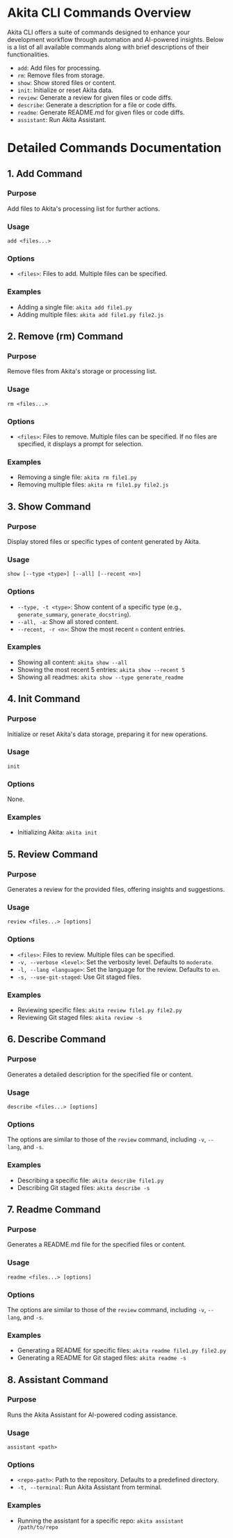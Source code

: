 # Akita CLI Commands Overview

Akita CLI offers a suite of commands designed to enhance your development workflow through automation and AI-powered insights. Below is a list of all available commands along with brief descriptions of their functionalities.

- `add`: Add files for processing.
- `rm`: Remove files from storage.
- `show`: Show stored files or content.
- `init`: Initialize or reset Akita data.
- `review`: Generate a review for given files or code diffs.
- `describe`: Generate a description for a file or code diffs.
- `readme`: Generate README.md for given files or code diffs.
- `assistant`: Run Akita Assistant.

# Detailed Commands Documentation

## 1. Add Command

### Purpose

Add files to Akita's processing list for further actions.

### Usage

```
add <files...>
```

### Options

- `<files>`: Files to add. Multiple files can be specified.

### Examples

- Adding a single file: `akita add file1.py`
- Adding multiple files: `akita add file1.py file2.js`

## 2. Remove (rm) Command

### Purpose

Remove files from Akita's storage or processing list.

### Usage

```
rm <files...>
```

### Options

- `<files>`: Files to remove. Multiple files can be specified. If no files are specified, it displays a prompt for selection.

### Examples

- Removing a single file: `akita rm file1.py`
- Removing multiple files: `akita rm file1.py file2.js`

## 3. Show Command

### Purpose

Display stored files or specific types of content generated by Akita.

### Usage

```
show [--type <type>] [--all] [--recent <n>]
```

### Options

- `--type, -t <type>`: Show content of a specific type (e.g., `generate_summary`, `generate_docstring`). 
- `--all, -a`: Show all stored content.
- `--recent, -r <n>`: Show the most recent `n` content entries.

### Examples

- Showing all content: `akita show --all`
- Showing the most recent 5 entries: `akita show --recent 5`
- Showing all readmes: `akita show --type generate_readme`

## 4. Init Command

### Purpose

Initialize or reset Akita's data storage, preparing it for new operations.

### Usage

```
init
```

### Options

None.

### Examples

- Initializing Akita: `akita init`

## 5. Review Command

### Purpose

Generates a review for the provided files, offering insights and suggestions.

### Usage

```
review <files...> [options]
```

### Options

- `<files>`: Files to review. Multiple files can be specified.
- `-v, --verbose <level>`: Set the verbosity level. Defaults to `moderate`.
- `-l, --lang <language>`: Set the language for the review. Defaults to `en`.
- `-s, --use-git-staged`: Use Git staged files.

### Examples

- Reviewing specific files: `akita review file1.py file2.py`
- Reviewing Git staged files: `akita review -s`

## 6. Describe Command

### Purpose

Generates a detailed description for the specified file or content.

### Usage

```
describe <files...> [options]
```

### Options

The options are similar to those of the `review` command, including `-v`, `--lang`, and `-s`.

### Examples

- Describing a specific file: `akita describe file1.py`
- Describing Git staged files: `akita describe -s`

## 7. Readme Command

### Purpose

Generates a README.md file for the specified files or content.

### Usage

```
readme <files...> [options]
```

### Options

The options are similar to those of the `review` command, including `-v`, `--lang`, and `-s`.

### Examples

- Generating a README for specific files: `akita readme file1.py file2.py`
- Generating a README for Git staged files: `akita readme -s`

## 8. Assistant Command

### Purpose

Runs the Akita Assistant for AI-powered coding assistance.

### Usage

```
assistant <path>
```

### Options

- `<repo-path>`: Path to the repository. Defaults to a predefined directory.
- `-t, --terminal`: Run Akita Assistant from terminal.

### Examples

- Running the assistant for a specific repo: `akita assistant /path/to/repo`

